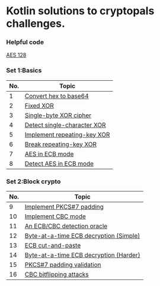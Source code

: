 # Kotlin solutions to cryptopals challenges. #

### Helpful code ###
 [AES 128](https://github.com/Mhashh/KotlinSolutionsForCryptopal/blob/master/src/set1/AES.kt)

### Set 1:Basics ###

| No. | Topic |
| ---- | ---- |
| 1  | [Convert hex to base64]() |
| 2  | [Fixed XOR]() |
| 3  | [Single-byte XOR cipher]() |
| 4  | [Detect single-character XOR]() |
| 5  | [Implement repeating-key XOR]() |
| 6  | [Break repeating-key XOR]() |
| 7  | [AES in ECB mode]() |
| 8  | [Detect AES in ECB mode]() | 


### Set 2:Block crypto ###

| No. | Topic |
| ---- | ---- |
| 9 | [Implement PKCS#7 padding]() | 
| 10 | [Implement CBC mode]() |
| 11 | [An ECB/CBC detection oracle]() |
| 12 | [Byte-at-a-time ECB decryption (Simple)]() |
| 13 | [ECB cut-and-paste]() |
| 14 | [Byte-at-a-time ECB decryption (Harder)]() |
| 15 | [PKCS#7 padding validation]() |
| 16 | [CBC bitflipping attacks]() |

